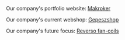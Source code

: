 Our company's portfolio website: <a href="https://makroker.hu/index.html">Makroker</a>

Our company's current webshop: <a href="https://www.gepeszshop.hu/"> Gepeszshop</a>

Our company's future focus: <a href="https://reverso.hu/">Reverso fan-coils</a>
